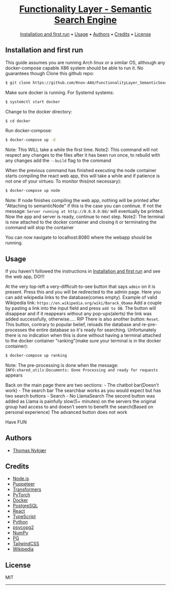 <h1 align="center">
  <br>
  <a href="https://github.com/Knox-AAU/FunctionalityLayer_SemanticSearchEngine">
  <br>
    Functionality Layer - Semantic Search Engine
  <br>
</h1>

<p align="center">
  <a href="#installation-and-first-run">Installation and first run</a> •
  <a href="#usage">Usage</a> •
  <a href="#authors">Authors</a> •
  <a href="#credits">Credits</a> •
  <a href="#license">License</a>
</p>


## Installation and first run
This guide assumes you are running Arch linux or a similar OS, although any docker-compose capable X86 system should be able to run it. No guarantees though
Clone this github repo:
```bash
$ git clone https://github.com/Knox-AAU/FunctionalityLayer_SemanticSearchEngine
```
Make sure docker is running. For Systemd systems:
```bash
$ systemctl start docker
```
Change to the docker directory:
```bash
$ cd docker
```
Run docker-compose:
```bash
$ docker-compose up -d
```
Note: This WILL take a while the first time.
Note2: This command will not respect any changes to the files after it has been run once, to rebuild with any changes add the `--build` flag to the command

When the previous command has finished executing the node container starts compiling the react web app, this will take a while and if patience is not one of your virtues: To monitor this(not necessary):
```bash
$ docker-compose up node
```
Note: If node finishes compiling the web app, nothing will be printed after "Attaching to semanticNode" if this is the case you can continue. If not the message: `Server running at http://0.0.0.0:80/` will eventually be printed. Now the app and server is ready, continue to next step.
Note2: The terminal is now attached to the docker container and closing it or terminating the command will stop the container

You can now navigate to localhost:8080 where the webapp should be running. 

## Usage
If you haven't followed the instructions in [Installation and first run](#installation-and-first-run) and see the web app, DO!!!

At the very top-left a very-difficult-to-see button that says `admin` on it is present. Press this and you will be redirected to the admin page.
Here you can add wikipedia links to the database(comes empty). Example of valid Wikipedia link: `https://en.wikipedia.org/wiki/Barack_Obama` Add a couple by pasting a link into the input field and press `add to DB`.
The button will disappear and if it reappears without any pop-ups(alerts) the link was added successfully, otherwise..... RIP
There is also another button: `Reset`. This button, contrary to popular belief, reloads the database and re-pre-processes the entire database so it's ready for searching. Unfortunately there is no indication when this is done without having a terminal attached to the docker container "ranking"(make sure your terminal is in the docker container):
```bash
$ docker-compose up ranking
```
Note: The pre-processing is done when the message: `INFO:shared_utils:Documents: Done Processing and ready for requests` appears

Back on the main page there are two sections:
    - The chatbot bar(Doesn't work)
    - The search bar
The searchbar works as you would expect but has two search buttons
    - Search
    - No LlamaSearch
The second button was added as Llama is painfully slow(5+ minutes) on the servers the original group had access to and doesn't seem to benefit the search(Based on personal experience)
The advanced button does not work

Have FUN

## Authors

-  [Thomas Nykjær](https://github.com/ThomasNyk)

## Credits

- [Node.js](https://nodejs.org/)
- [Puppeteer](https://pptr.dev/)
- [Transformers](https://pypi.org/project/transformers/)
- [PyTorch](https://pytorch.org/)
- [Docker](https://www.docker.com/)
- [PostgreSQL](https://www.postgresql.org/)
- [React](https://react.dev/)
- [TypeScript](https://www.typescriptlang.org/)
- [Python](https://www.python.org/)
- [psycopg2](https://pypi.org/project/psycopg2/)
- [NumPy](https://numpy.org/)
- [PG](https://www.npmjs.com/package/pg)
- [TailwindCSS](https://tailwindcss.com/)
- [Wikipedia](https://www.wikipedia.org/)

## License

MIT

---

